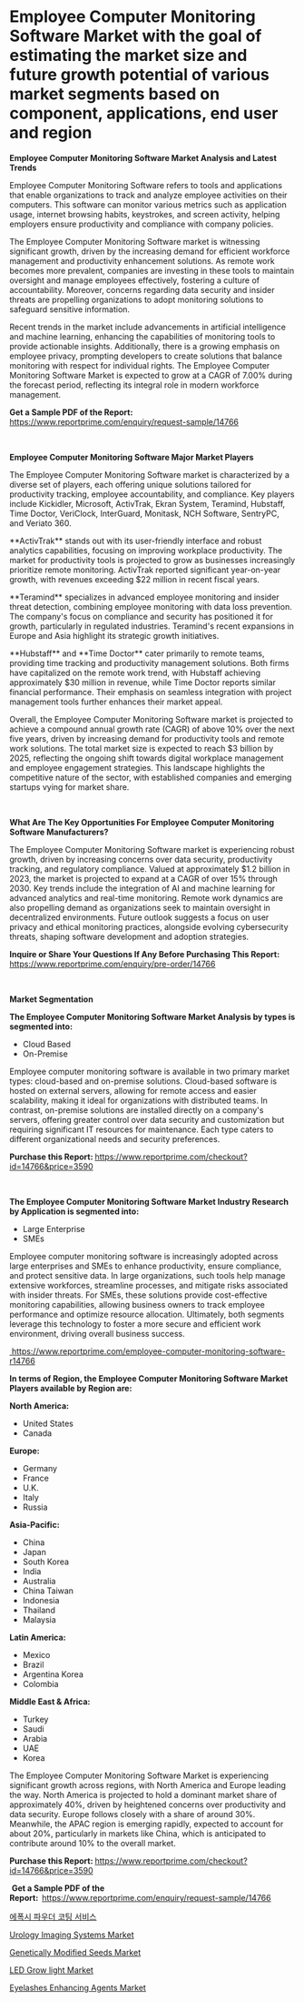 <p><h1>Employee Computer Monitoring Software Market with the goal of estimating the market size and future growth potential of various market segments based on component, applications, end user and region</h1></p><p><strong>Employee Computer Monitoring Software Market Analysis and Latest Trends</strong></p>
<p><p>Employee Computer Monitoring Software refers to tools and applications that enable organizations to track and analyze employee activities on their computers. This software can monitor various metrics such as application usage, internet browsing habits, keystrokes, and screen activity, helping employers ensure productivity and compliance with company policies. </p><p>The Employee Computer Monitoring Software market is witnessing significant growth, driven by the increasing demand for efficient workforce management and productivity enhancement solutions. As remote work becomes more prevalent, companies are investing in these tools to maintain oversight and manage employees effectively, fostering a culture of accountability. Moreover, concerns regarding data security and insider threats are propelling organizations to adopt monitoring solutions to safeguard sensitive information.</p><p>Recent trends in the market include advancements in artificial intelligence and machine learning, enhancing the capabilities of monitoring tools to provide actionable insights. Additionally, there is a growing emphasis on employee privacy, prompting developers to create solutions that balance monitoring with respect for individual rights. The Employee Computer Monitoring Software Market is expected to grow at a CAGR of 7.00% during the forecast period, reflecting its integral role in modern workforce management.</p></p>
<p><strong>Get a Sample PDF of the Report:&nbsp;</strong> <a href="https://www.reportprime.com/enquiry/request-sample/14766">https://www.reportprime.com/enquiry/request-sample/14766</a></p>
<p>&nbsp;</p>
<p><strong>Employee Computer Monitoring Software Major Market Players</strong></p>
<p><p>The Employee Computer Monitoring Software market is characterized by a diverse set of players, each offering unique solutions tailored for productivity tracking, employee accountability, and compliance. Key players include Kickidler, Microsoft, ActivTrak, Ekran System, Teramind, Hubstaff, Time Doctor, VeriClock, InterGuard, Monitask, NCH Software, SentryPC, and Veriato 360.</p><p>**ActivTrak** stands out with its user-friendly interface and robust analytics capabilities, focusing on improving workplace productivity. The market for productivity tools is projected to grow as businesses increasingly prioritize remote monitoring. ActivTrak reported significant year-on-year growth, with revenues exceeding $22 million in recent fiscal years.</p><p>**Teramind** specializes in advanced employee monitoring and insider threat detection, combining employee monitoring with data loss prevention. The company's focus on compliance and security has positioned it for growth, particularly in regulated industries. Teramind's recent expansions in Europe and Asia highlight its strategic growth initiatives.</p><p>**Hubstaff** and **Time Doctor** cater primarily to remote teams, providing time tracking and productivity management solutions. Both firms have capitalized on the remote work trend, with Hubstaff achieving approximately $30 million in revenue, while Time Doctor reports similar financial performance. Their emphasis on seamless integration with project management tools further enhances their market appeal.</p><p>Overall, the Employee Computer Monitoring Software market is projected to achieve a compound annual growth rate (CAGR) of above 10% over the next five years, driven by increasing demand for productivity tools and remote work solutions. The total market size is expected to reach $3 billion by 2025, reflecting the ongoing shift towards digital workplace management and employee engagement strategies. This landscape highlights the competitive nature of the sector, with established companies and emerging startups vying for market share.</p></p>
<p>&nbsp;</p>
<p><strong>What Are The Key Opportunities For Employee Computer Monitoring Software Manufacturers?</strong></p>
<p><p>The Employee Computer Monitoring Software market is experiencing robust growth, driven by increasing concerns over data security, productivity tracking, and regulatory compliance. Valued at approximately $1.2 billion in 2023, the market is projected to expand at a CAGR of over 15% through 2030. Key trends include the integration of AI and machine learning for advanced analytics and real-time monitoring. Remote work dynamics are also propelling demand as organizations seek to maintain oversight in decentralized environments. Future outlook suggests a focus on user privacy and ethical monitoring practices, alongside evolving cybersecurity threats, shaping software development and adoption strategies.</p></p>
<p><strong>Inquire or Share Your Questions If Any Before Purchasing This Report:</strong> <a href="https://www.reportprime.com/enquiry/pre-order/14766">https://www.reportprime.com/enquiry/pre-order/14766</a></p>
<p>&nbsp;</p>
<p><strong>Market Segmentation</strong></p>
<p><strong>The Employee Computer Monitoring Software Market Analysis by types is segmented into:</strong></p>
<p><ul><li>Cloud Based</li><li>On-Premise</li></ul></p>
<p><p>Employee computer monitoring software is available in two primary market types: cloud-based and on-premise solutions. Cloud-based software is hosted on external servers, allowing for remote access and easier scalability, making it ideal for organizations with distributed teams. In contrast, on-premise solutions are installed directly on a company's servers, offering greater control over data security and customization but requiring significant IT resources for maintenance. Each type caters to different organizational needs and security preferences.</p></p>
<p><strong>Purchase this Report:&nbsp;</strong><a href="https://www.reportprime.com/checkout?id=14766&price=3590">https://www.reportprime.com/checkout?id=14766&price=3590</a></p>
<p>&nbsp;</p>
<p><strong>The Employee Computer Monitoring Software Market Industry Research by Application is segmented into:</strong></p>
<p><ul><li>Large Enterprise</li><li>SMEs</li></ul></p>
<p><p>Employee computer monitoring software is increasingly adopted across large enterprises and SMEs to enhance productivity, ensure compliance, and protect sensitive data. In large organizations, such tools help manage extensive workforces, streamline processes, and mitigate risks associated with insider threats. For SMEs, these solutions provide cost-effective monitoring capabilities, allowing business owners to track employee performance and optimize resource allocation. Ultimately, both segments leverage this technology to foster a more secure and efficient work environment, driving overall business success.</p></p>
<p><a href="https://www.reportprime.com/employee-computer-monitoring-software-r14766">&nbsp;https://www.reportprime.com/employee-computer-monitoring-software-r14766</a></p>
<p><strong>In terms of Region, the Employee Computer Monitoring Software Market Players available by Region are:</strong></p>
<p>
    <p> <strong> North America: </strong>
        <ul>
            <li>United States</li>
            <li>Canada</li>
        </ul>
        </p> 
    <p> <strong> Europe: </strong>
        <ul>
            <li>Germany</li>
            <li>France</li>
            <li>U.K.</li>
            <li>Italy</li>
            <li>Russia</li>
        </ul>
        </p> 
    <p> <strong> Asia-Pacific: </strong>
        <ul>
            <li>China</li>
            <li>Japan</li>
            <li>South Korea</li>
            <li>India</li>
            <li>Australia</li>
            <li>China Taiwan</li>
            <li>Indonesia</li>
            <li>Thailand</li>
            <li>Malaysia</li>
        </ul>
        </p> 
    <p> <strong> Latin America: </strong>
        <ul>
            <li>Mexico</li>
            <li>Brazil</li>
            <li>Argentina Korea</li>
            <li>Colombia</li>
        </ul>
        </p> 
    <p> <strong> Middle East & Africa: </strong>
        <ul>
            <li>Turkey</li>
            <li>Saudi</li>
            <li>Arabia</li>
            <li>UAE</li>
            <li>Korea</li>
        </ul>
    </p>
    </p>
<p><p>The Employee Computer Monitoring Software Market is experiencing significant growth across regions, with North America and Europe leading the way. North America is projected to hold a dominant market share of approximately 40%, driven by heightened concerns over productivity and data security. Europe follows closely with a share of around 30%. Meanwhile, the APAC region is emerging rapidly, expected to account for about 20%, particularly in markets like China, which is anticipated to contribute around 10% to the overall market.</p></p>
<p><strong>Purchase this Report: </strong><a href="https://www.reportprime.com/checkout?id=14766&price=3590">https://www.reportprime.com/checkout?id=14766&price=3590</a></p>
<p>&nbsp;<strong>Get a Sample PDF of the Report:&nbsp;&nbsp;</strong><a href="https://www.reportprime.com/enquiry/request-sample/14766">https://www.reportprime.com/enquiry/request-sample/14766</a></p>
<p><strong></strong></p>
<p><p><a href="https://medium.com/@marielesch2023/epoxy-powder-coating-service-market-%EC%9D%98-%EA%B8%80%EB%A1%9C%EB%B2%8C-%EC%8B%9C%EC%9E%A5-%EA%B0%9C%EC%9A%94%EB%8A%94-%EC%A0%84-%EC%84%B8%EA%B3%84-%EB%B0%8F-%EC%A3%BC%EC%9A%94-%EC%8B%9C%EC%9E%A5%EC%9D%98-%EC%82%B0%EC%97%85%EC%97%90-%EC%98%81%ED%96%A5%EC%9D%84-%EB%AF%B8%EC%B9%98%EB%8A%94-%EC%A3%BC%EC%9A%94-%ED%8A%B8%EB%A0%8C%EB%93%9C%EC%97%90-%EB%8C%80%ED%95%9C-%EB%8F%85%ED%8A%B9%ED%95%9C-%EA%B4%80%EC%A0%90%EC%9D%84-46df2bccb3c0">에폭시 파우더 코팅 서비스</a></p><p><a href="https://www.linkedin.com/pulse/how-regional-markets-adapting-urology-imaging-systems-vshjc?trackingId=Sj%2FZWMcfRTaGbvrJVAuXtg%3D%3D">Urology Imaging Systems Market</a></p><p><a href="https://issuu.com/reportprime-2/docs/genetically-modified-seeds-market-s_81dce80a3e9bf2">Genetically Modified Seeds Market</a></p><p><a href="https://issuu.com/reportprime-2/docs/led-grow-light-market-size-2030.ppt_f1e0f126657620">LED Grow light Market</a></p><p><a href="https://medium.com/@madisynreinger/this-report-on-eyelashes-enhancing-agents-market-is-a-comprehensive-analysis-of-market-shares-791cd63c9af5">Eyelashes Enhancing Agents Market</a></p></p>